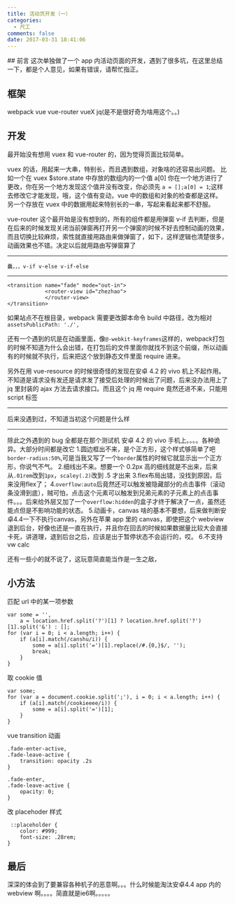 ```yaml
---
title: 活动页开发（一）
categories:
  - 尺工
comments: false
date: 2017-03-31 18:41:06
---
```

<p></p>
<!-- more -->
## 前言
这次单独做了一个 app 内活动页面的开发，遇到了很多坑，在这里总结一下，都是个人意见，如果有错误，请帮忙指正。

## 框架
webpack vue vue-router vueX jq(是不是很好奇为啥用这个。。)

## 开发
最开始没有想用 vuex 和 vue-router 的，因为觉得页面比较简单。

vuex 的话，用起来一大串，特别长，而且遇到数组，对象啥的还容易出问题。
比如一个在 vuex $store.state 中存放的数组内的一个值 a[0] 你在一个地方进行了更改，你在另一个地方发现这个值并没有改变，你必须先 `a = [];a[0] = 1`;这样去修改它才能发现，哦，这个值有变动，vue 中的数组和对象的检查都是这样。另一个存放在 vuex 中的数据用起来特别长的一串，写起来看起来都不舒服。

vue-router 这个最开始是没有想到的，所有的组件都是用弹窗 v-if 去判断，但是在后来的时候发现关闭当前弹窗再打开另一个弹窗的时候不好去控制动画的效果，而且切换比较麻烦，索性就直接用路由来做弹窗了，如下，这样逻辑也清楚很多，动画效果也不错。决定以后就用路由写弹窗算了
******** 
	蠢，，，v-if v-else v-if-else 
********
```
<transition name="fade" mode="out-in">
            <router-view id="zhezhao">
            </router-view>
</transition>
```
如果站点不在根目录，webpack 需要更改脚本命令 build 中路径，改为相对 `assetsPublicPath: './',`



还有一个遇到的坑是在动画里面，像`@-webkit-keyframes`这样的，webpack打包的时候不知道为什么会出错，在打包后的文件里面你就找不到这个前缀，所以动画有的时候就不执行，后来把这个放到静态文件里面 require 进来。

另外在用 vue-resource 的时候很奇怪的发现在安卓 4.2 的 vivo 机上不起作用。不知道是请求没有发还是请求发了接受后处理的时候出了问题，后来没办法用上了 jq 里封装的 ajax 方法去请求接口。而且这个 jq 用 require 竟然还进不来，只能用 script 标签
****
后来没遇到过，不知道当初这个问题是什么样
****

除此之外遇到的 bug 全都是在那个测试机 安卓 4.2 的 vivo 手机上。。。。各种诡异。大部分时间都是改它
1.圆边框出不来，是个正方形，这个样式够简单了吧`border-radius:50%`,可是当我又写了一个`border`属性的时候它就显示出一个正方形，你说气不气。
2.细线出不来。想要一个 0.2px 高的细线就是不出来，后来从`.01rem`改到`1px`，`scaley(.2)`改到 .5 才出来
3.flex布局出错，没找到原因，后来没用flex了；
4.`overflow:auto`后竟然还可以触发被隐藏部分的点击事件（滚动条没滑到底），贼可怕，点击这个元素可以触发到兄弟元素的子元素上的点击事件。。。后来给外层又加了一个`overflow:hidden`的盒子才终于解决了一点，虽然还能点但是不影响功能的状态。
5.动画卡，canvas 啥的基本不要想，后来做判断安卓4.4一下不执行canvas，另外在苹果 app 里的 canvas，即使把这个 webview 退到后台，好像也还是一直在执行，并且你在回去的时候如果数据量比较大会直接卡死，讲道理，退到后台之后，应该是出于暂停状态不会运行的，哎。
6.不支持 vw calc 


还有一些小的就不说了，这玩意简直能当作是一生之敌，

## 小方法
匹配 url 中的某一项参数
```
var some = '',
    a = location.href.split('?')[1] ? location.href.split('?')[1].split('&') : [];
for (var i = 0; i < a.length; i++) {
    if (a[i].match(/canshu/i)) {
        some = a[i].split('=')[1].replace(/#.{0,}$/, '');
        break;
    }
}
```
取 cookie 值  
```
var some;
for (var a = document.cookie.split(';'), i = 0; i < a.length; i++) {
    if (a[i].match(/cookieeee/i)) {
        some = a[i].split('=')[1];
    }
}
```
vue transition 动画
```
.fade-enter-active,
.fade-leave-active {
    transition: opacity .2s
}

.fade-enter,
.fade-leave-active {
    opacity: 0;
}
```
改 placehoder 样式
```
 ::placeholder {
    color: #999;
    font-size: .28rem;
}
```
## 最后
深深的体会到了要兼容各种机子的恶意啊。。。什么时候能淘汰安卓4.4 app 内的 webview 啊。。。。简直就是ie6啊。。。。。

